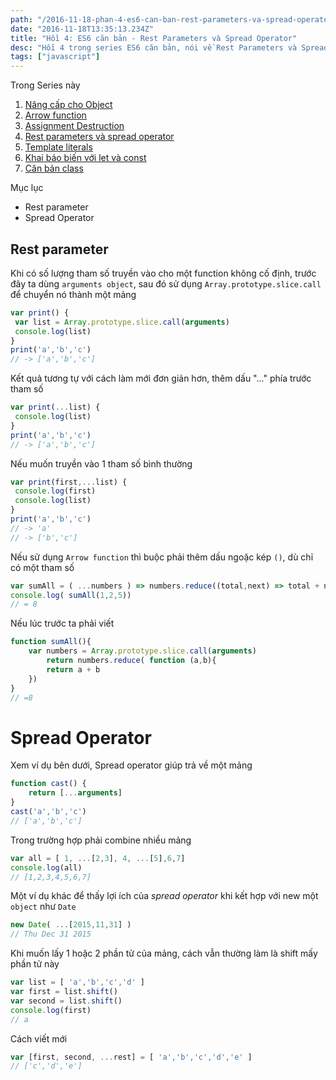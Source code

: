 ```yaml
---
path: "/2016-11-18-phan-4-es6-can-ban-rest-parameters-va-spread-operator"
date: "2016-11-18T13:35:13.234Z"
title: "Hồi 4: ES6 căn bản - Rest Parameters và Spread Operator"
desc: "Hồi 4 trong series ES6 căn bản, nói về Rest Parameters và Spread Operator"
tags: ["javascript"]
---
```


Trong Series này

1. [Nâng cấp cho Object](https://luubinhan.github.io/blog/2016-11-15-chuong-1-es6-can-ban)
2. [Arrow function](https://luubinhan.github.io/blog/2016-11-16-chuong-2-es6-can-ban-arrow-function/)
3. [Assignment Destruction](https://luubinhan.github.io/blog/2016-11-17-phan-3-es6-can-ban-assignment-destructuring)
4. [Rest parameters và spread operator](https://luubinhan.github.io/blog/2016-11-18-phan-4-es6-can-ban-rest-parameters-va-spread-operator)
5. [Template literals](https://luubinhan.github.io/blog/2016-11-19-phan-5-es6-can-ban-template-literals)
6. [Khai báo biến với let và const](https://luubinhan.github.io/blog/2016-11-20-phan-6-es6-can-ban-khai-bao-let-const)
7. [Căn bản class](https://luubinhan.github.io/blog/2016-11-21-phan-7-es6-can-ban-classes)

Mục lục

<!-- MarkdownTOC -->

- Rest parameter
- Spread Operator

<!-- /MarkdownTOC -->


## Rest parameter

Khi có số lượng tham số truyền vào cho một function không cố định, trước đây ta dùng `arguments object`, sau đó sử dụng `Array.prototype.slice.call` để chuyển nó thành một mảng

```js
var print() {
 var list = Array.prototype.slice.call(arguments)
 console.log(list)
}
print('a','b','c')
// -> ['a','b','c']
```

Kết quả tương tự với cách làm mới đơn giản hơn, thêm dấu "..." phía trước tham số

```js
var print(...list) {
 console.log(list)
}
print('a','b','c')
// -> ['a','b','c']
```

Nếu muốn truyền vào 1 tham số bình thường

```js
var print(first,...list) {
 console.log(first)
 console.log(list)
}
print('a','b','c')
// -> 'a'
// -> ['b','c']
```

Nếu sử dụng `Arrow function` thì buộc phải thêm dấu ngoặc kép `()`, dù chỉ có một tham số

```js
var sumAll = ( ...numbers ) => numbers.reduce((total,next) => total + next)
console.log( sumAll(1,2,5))
// = 8
```

Nếu lúc trước ta phải viết

```js
function sumAll(){
    var numbers = Array.prototype.slice.call(arguments)
        return numbers.reduce( function (a,b){
        return a + b
    })
}
// =8
```

# Spread Operator

Xem ví dụ bên dưới, Spread operator giúp trả về một mảng

```js
function cast() {
    return [...arguments]
}
cast('a','b','c')
// ['a','b','c']
```

Trong trường hợp phải combine nhiều mảng

```js
var all = [ 1, ...[2,3], 4, ...[5],6,7]
console.log(all)
// [1,2,3,4,5,6,7]
```

Một ví dụ khác để thấy lợi ích của *spread operator* khi kết hợp với new một `object` như `Date`

```js
new Date( ...[2015,11,31] )
// Thu Dec 31 2015
```

Khi muốn lấy 1 hoặc 2 phần tử của mảng, cách vẫn thường làm là shift mấy phần tử này

```js
var list = [ 'a','b','c','d' ]
var first = list.shift()
var second = list.shift()
console.log(first)
// a
```

Cách viết mới

```js
var [first, second, ...rest] = [ 'a','b','c','d','e' ]
// ['c','d','e']
```